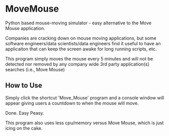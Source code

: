 # MoveMouse
Python based mouse-moving simulator - easy alternative to the Move Mouse application.

Companies are cracking down on mouse moving applications, but some software engineers/data scientists/data engineers find it useful to have an applicaiton that can keep the screen awake for long running scripts, etc.

This program simply moves the mouse every 5 minutes and will not be detected nor removed by any company wide 3rd party application(s) searches (i.e., Move Mouse)

## How to Use
Simply click the shortcut 'Move_Mouse' program and a console window will appear giving users a countdown to when the mouse will move.

Done. Easy Peasy.

This program also uses less cpu/memory versus Move Mouse, which is just icing on the cake.
